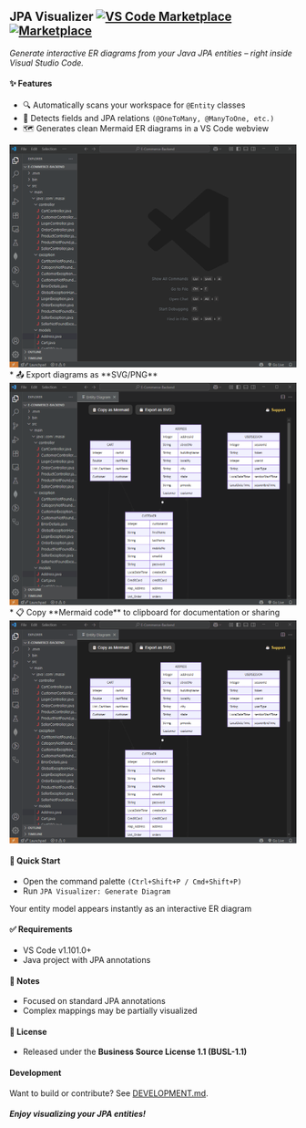 ## JPA Visualizer [![VS Code Marketplace](https://img.shields.io/visual-studio-marketplace/v/gokhanyurur.jpa-visualizer)](https://marketplace.visualstudio.com/items?itemName=gokhanyurur.jpa-visualizer) [![Marketplace](https://img.shields.io/badge/VS%20Code-Marketplace-blue?logo=visualstudiocode)](https://marketplace.visualstudio.com/items?itemName=gokhanyurur.jpa-visualizer)

*Generate interactive ER diagrams from your Java JPA entities – right inside Visual Studio Code.*

#### ✨ Features
* 🔍 Automatically scans your workspace for `@Entity` classes
* 🧩 Detects fields and JPA relations `(@OneToMany, @ManyToOne, etc.)`
* 🗺️ Generates clean Mermaid ER diagrams in a VS Code webview
<img src="./docs/demo/generate-diagram.gif" width="600" alt="How to generate ER diagram" />
* 📤 Export diagrams as **SVG/PNG**
<img src="./docs/demo/export-as-svg.gif" width="600" alt="How to export as svg" />
* 📋 Copy **Mermaid code** to clipboard for documentation or sharing
<img src="./docs/demo/copy-as-mermaid.gif" width="600" alt="How to export as svg" />

#### 🚀 Quick Start
* Open the command palette `(Ctrl+Shift+P / Cmd+Shift+P)`
* Run `JPA Visualizer: Generate Diagram`

Your entity model appears instantly as an interactive ER diagram

#### ✅ Requirements
* VS Code v1.101.0+
* Java project with JPA annotations

#### 📌 Notes
* Focused on standard JPA annotations
* Complex mappings may be partially visualized

#### 📜 License
* Released under the **Business Source License 1.1 (BUSL-1.1)**

#### Development
Want to build or contribute? See [DEVELOPMENT.md](./docs/DEVELOPMENT.md).

##### Enjoy visualizing your JPA entities!